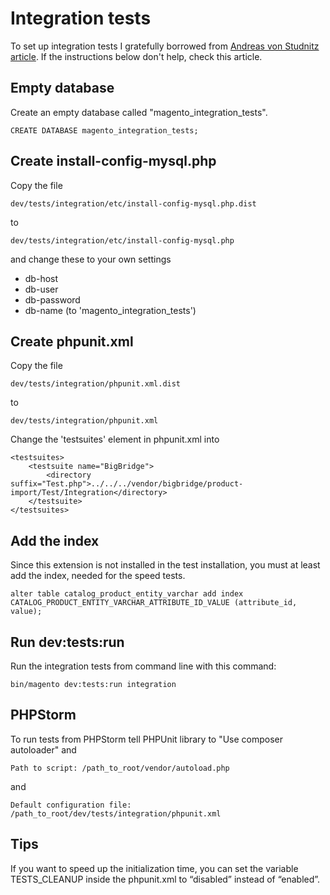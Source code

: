 # Integration tests

To set up integration tests I gratefully borrowed from [Andreas von Studnitz article](https://www.integer-net.com/integration-tests-with-magento-2/). If the instructions below don't help, check this article.

## Empty database

Create an empty database called "magento_integration_tests".

    CREATE DATABASE magento_integration_tests;

## Create install-config-mysql.php

Copy the file

    dev/tests/integration/etc/install-config-mysql.php.dist

to

    dev/tests/integration/etc/install-config-mysql.php

and change these to your own settings

* db-host
* db-user
* db-password
* db-name (to 'magento_integration_tests')

## Create phpunit.xml

Copy the file

    dev/tests/integration/phpunit.xml.dist

to

    dev/tests/integration/phpunit.xml

Change the 'testsuites' element in phpunit.xml into

    <testsuites>
        <testsuite name="BigBridge">
            <directory suffix="Test.php">../../../vendor/bigbridge/product-import/Test/Integration</directory>
        </testsuite>
    </testsuites>

## Add the index

Since this extension is not installed in the test installation, you must at least add the index, needed for the speed tests.

    alter table catalog_product_entity_varchar add index CATALOG_PRODUCT_ENTITY_VARCHAR_ATTRIBUTE_ID_VALUE (attribute_id, value);

## Run dev:tests:run

Run the integration tests from command line with this command:

    bin/magento dev:tests:run integration

## PHPStorm

To run tests from PHPStorm tell PHPUnit library to "Use composer autoloader" and

    Path to script: /path_to_root/vendor/autoload.php

and

    Default configuration file: /path_to_root/dev/tests/integration/phpunit.xml

## Tips

If you want to speed up the initialization time, you can set the variable  TESTS_CLEANUP inside the phpunit.xml to “disabled” instead of “enabled”.
